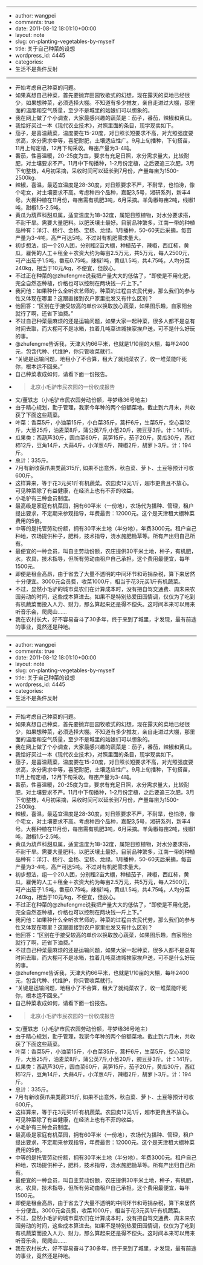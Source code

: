 - --
- author: wangpei
- comments: true
- date: 2011-08-12 18:01:10+00:00
- layout: note
- slug: on-planting-vegetables-by-myself
- title: 关于自己种菜的设想
- wordpress_id: 4445
- categories:
- 生活不是条件反射
- --
- 开始考虑自己种菜的问题。
- 如果真想自己种菜，首先要抛弃田园牧歌式的幻想，现在露天的菜地已经很少，如果想种菜，必须选择大棚。不知道有多少推友，亲自走进过大棚，那里面的温度和空气质量，至少不是城里的姑娘们可以想象的。
- 我在网上做了个小调查，大家最感兴趣的蔬菜是：茄子，番茄，辣椒和黄瓜。
- 我恰好买过一本《现代农业技术》，对照里面的条目，现学现卖如下。
- 茄子，是喜温蔬菜，温度要在15-20度，对日照长短要求不高，对光照强度要求高，水分需求中等，喜肥耐肥，土壤适应性广。9月上旬播种，下旬搭苗，11月上旬定植，12月下旬采收。每亩产量为3-4吨。 
- 番茄，性喜温暖，20-25度为宜，要求有充足日照，水分需求量大，比较耐肥，对土壤要求不严。11月中下旬播种，1-2月份定植，之后要追三次肥，3月下旬整枝，4月初采摘，采收时间可以延长到7月份，产量每亩为1500-2500kg.
- 辣椒，喜温，最适宜温度是28-30度，对日照要求不严，不耐旱，也怕涝，像个宅女，对土壤要求不高。考虑种四个品种，嘉配3,5号，湘研系列，新丰4号。大棚种植在11月份，每亩需有机肥3吨，6月采摘。羊角椒每亩2吨，线椒1吨，甜椒1.5-2.5吨。
- 黄瓜为葫芦科甜瓜属，适宜温度为18-32度，属短日照植物，对水分要求搭，不耐干旱。需要大量肥料。以肥沃壤土最好。目前品种繁多，江南一带的种植品种有：洋汀、杨行、金杨、宝杨、龙绿。1月播种，50-60天后采摘，每亩产量为3-4吨，高产可达5吨。不过对有机肥需求量大。
- 初步想法，组一个20人团，分别租2亩大棚，种植茄子，辣椒，西红柿，黄瓜，雇佣的人工＋租金＋农资大约为每亩2.5万元，共5万元，每人2500元，可产出茄子1.5吨，番茄0.75吨，辣椒1吨，黄瓜1.5吨，共4.75吨，人均分菜240kg，相当于10元/kg，不便宜，但放心。
- 不过正在种菜的@zhufengme说我把产量大大的低估了，“即使是不用化肥，完全自然态种植，价格也可以控制在两块钱一斤上下。”
- 我问他：如果种什么全听农艺师的，种菜的过程由农民代劳，那么我们的参与性又体现在哪里？这跟直接到农户家里批发又有什么区别？
- 他回答：“区别在于接受较高的单价以换取放心蔬菜，如果图乐趣，自家阳台就行了啊，还省下油费。”
- 不过自己种菜最麻烦的还是运输问题，如果大家一起种菜，很多人都不是总有时间去取，而大棚可不是冰箱，拉着几吨菜进城挨家挨户送，可不是什么好玩的事。
- @zhufengme告诉我，天津大约66平米，也就是1/10亩的大棚，每年2400元，包含代种、代维护，你只管收菜就行。
- “关键是运输问题，地租小了不合算，租大了就纯菜农了，收一堆菜能吓死你，根本运不回来。”
- 自己种菜收成如何，请看下面一份报告。
- <blockquote>北京小毛驴市民农园的一份收成报告
- 文/董轶志（小毛驴市民农园劳动份额，寻梦缘36号地主）
- 由于精心规划，勤于管理，我家今年种的两个份额菜地。截止到六月末，共收获了下面这些蔬菜。
- 叶菜：香菜5斤，小油菜15斤，小白菜35斤，蒿杆6斤，生菜5斤，空心菜12斤，大葱25斤，油麦菜8斤，蒲公英7斤,小葱20斤，豌豆芽3斤。计：141斤。
- 瓜果类：西葫芦30斤，圆白菜60斤，莴笋15斤，茄子20斤，黄瓜30斤，西红柿12斤，豆角14斤，大蒜4斤，小洋葱4斤，辣椒2斤，胡萝卜3斤。计：194斤。
- 总计：335斤。
- 7月有新收获爪果类蔬315斤, 如果不出意外，秋白菜、萝卜、土豆等预计可收600斤。
- 这样算来，等于花3元买1斤有机蔬菜。农园卖12元1斤，超市更贵且不放心。可见种菜除了有益健康，在经济上也有不菲的收益。</blockquote>
- 小毛驴有三种会员制度。
- 最高级是家庭有机菜园，拥有60平米（一份地），农场代为播种、管理，租户提出要求，不定期来参观指导，年费最贵：12000元。这个是天津租大棚种菜费用的5倍。
- 中等的是托管劳动份额，拥有30平米土地（半分地），年费3000元。租户自己种地，农场提供种子，肥料，技术指导，浇水施肥锄草等。所有产出归自己所有。
- 最便宜的一种会员，叫自主劳动份额，农庄提供30平米土地，种子，有机肥，水，农具，技术指导，但所有劳动由租户自己承担，这个费用最便宜，每年1500元。
- 即便是租金高昂，由于省去了大量不透明的中间环节和苛捐杂税，算下来居然十分便宜。3000元会员费，收菜1000斤，相当于花3元买1斤有机蔬菜。
- 不过，显然小毛驴的城市菜农们在计算成本时，没有把自驾交通费、周末来农园劳动的时间，这些成本算进去。如果不是特别热爱田园情调，仅仅为了吃到有机蔬菜而投入人力、财力，那么算起来还是得不偿失。这时间本来可以用来听音乐会，爬爬山……
- 我在农村长大，好不容易奋斗了30多年，终于来到了城里，才发现，最有前途的事业，竟然还是种地。
- --
- author: wangpei
- comments: true
- date: 2011-08-12 18:01:10+00:00
- layout: note
- slug: on-planting-vegetables-by-myself
- title: 关于自己种菜的设想
- wordpress_id: 4445
- categories:
- 生活不是条件反射
- --
- 开始考虑自己种菜的问题。
- 如果真想自己种菜，首先要抛弃田园牧歌式的幻想，现在露天的菜地已经很少，如果想种菜，必须选择大棚。不知道有多少推友，亲自走进过大棚，那里面的温度和空气质量，至少不是城里的姑娘们可以想象的。
- 我在网上做了个小调查，大家最感兴趣的蔬菜是：茄子，番茄，辣椒和黄瓜。
- 我恰好买过一本《现代农业技术》，对照里面的条目，现学现卖如下。
- 茄子，是喜温蔬菜，温度要在15-20度，对日照长短要求不高，对光照强度要求高，水分需求中等，喜肥耐肥，土壤适应性广。9月上旬播种，下旬搭苗，11月上旬定植，12月下旬采收。每亩产量为3-4吨。 
- 番茄，性喜温暖，20-25度为宜，要求有充足日照，水分需求量大，比较耐肥，对土壤要求不严。11月中下旬播种，1-2月份定植，之后要追三次肥，3月下旬整枝，4月初采摘，采收时间可以延长到7月份，产量每亩为1500-2500kg.
- 辣椒，喜温，最适宜温度是28-30度，对日照要求不严，不耐旱，也怕涝，像个宅女，对土壤要求不高。考虑种四个品种，嘉配3,5号，湘研系列，新丰4号。大棚种植在11月份，每亩需有机肥3吨，6月采摘。羊角椒每亩2吨，线椒1吨，甜椒1.5-2.5吨。
- 黄瓜为葫芦科甜瓜属，适宜温度为18-32度，属短日照植物，对水分要求搭，不耐干旱。需要大量肥料。以肥沃壤土最好。目前品种繁多，江南一带的种植品种有：洋汀、杨行、金杨、宝杨、龙绿。1月播种，50-60天后采摘，每亩产量为3-4吨，高产可达5吨。不过对有机肥需求量大。
- 初步想法，组一个20人团，分别租2亩大棚，种植茄子，辣椒，西红柿，黄瓜，雇佣的人工＋租金＋农资大约为每亩2.5万元，共5万元，每人2500元，可产出茄子1.5吨，番茄0.75吨，辣椒1吨，黄瓜1.5吨，共4.75吨，人均分菜240kg，相当于10元/kg，不便宜，但放心。
- 不过正在种菜的@zhufengme说我把产量大大的低估了，“即使是不用化肥，完全自然态种植，价格也可以控制在两块钱一斤上下。”
- 我问他：如果种什么全听农艺师的，种菜的过程由农民代劳，那么我们的参与性又体现在哪里？这跟直接到农户家里批发又有什么区别？
- 他回答：“区别在于接受较高的单价以换取放心蔬菜，如果图乐趣，自家阳台就行了啊，还省下油费。”
- 不过自己种菜最麻烦的还是运输问题，如果大家一起种菜，很多人都不是总有时间去取，而大棚可不是冰箱，拉着几吨菜进城挨家挨户送，可不是什么好玩的事。
- @zhufengme告诉我，天津大约66平米，也就是1/10亩的大棚，每年2400元，包含代种、代维护，你只管收菜就行。
- “关键是运输问题，地租小了不合算，租大了就纯菜农了，收一堆菜能吓死你，根本运不回来。”
- 自己种菜收成如何，请看下面一份报告。
- <blockquote>北京小毛驴市民农园的一份收成报告
- 文/董轶志（小毛驴市民农园劳动份额，寻梦缘36号地主）
- 由于精心规划，勤于管理，我家今年种的两个份额菜地。截止到六月末，共收获了下面这些蔬菜。
- 叶菜：香菜5斤，小油菜15斤，小白菜35斤，蒿杆6斤，生菜5斤，空心菜12斤，大葱25斤，油麦菜8斤，蒲公英7斤,小葱20斤，豌豆芽3斤。计：141斤。
- 瓜果类：西葫芦30斤，圆白菜60斤，莴笋15斤，茄子20斤，黄瓜30斤，西红柿12斤，豆角14斤，大蒜4斤，小洋葱4斤，辣椒2斤，胡萝卜3斤。计：194斤。
- 总计：335斤。
- 7月有新收获爪果类蔬315斤, 如果不出意外，秋白菜、萝卜、土豆等预计可收600斤。
- 这样算来，等于花3元买1斤有机蔬菜。农园卖12元1斤，超市更贵且不放心。可见种菜除了有益健康，在经济上也有不菲的收益。</blockquote>
- 小毛驴有三种会员制度。
- 最高级是家庭有机菜园，拥有60平米（一份地），农场代为播种、管理，租户提出要求，不定期来参观指导，年费最贵：12000元。这个是天津租大棚种菜费用的5倍。
- 中等的是托管劳动份额，拥有30平米土地（半分地），年费3000元。租户自己种地，农场提供种子，肥料，技术指导，浇水施肥锄草等。所有产出归自己所有。
- 最便宜的一种会员，叫自主劳动份额，农庄提供30平米土地，种子，有机肥，水，农具，技术指导，但所有劳动由租户自己承担，这个费用最便宜，每年1500元。
- 即便是租金高昂，由于省去了大量不透明的中间环节和苛捐杂税，算下来居然十分便宜。3000元会员费，收菜1000斤，相当于花3元买1斤有机蔬菜。
- 不过，显然小毛驴的城市菜农们在计算成本时，没有把自驾交通费、周末来农园劳动的时间，这些成本算进去。如果不是特别热爱田园情调，仅仅为了吃到有机蔬菜而投入人力、财力，那么算起来还是得不偿失。这时间本来可以用来听音乐会，爬爬山……
- 我在农村长大，好不容易奋斗了30多年，终于来到了城里，才发现，最有前途的事业，竟然还是种地。
